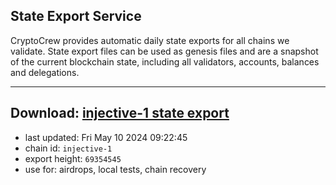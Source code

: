 ## State Export Service
CryptoCrew provides automatic daily state exports for all chains we validate. State export files can be used as genesis files and are a snapshot of the current blockchain state, including all validators, accounts, balances and delegations.

---
**Download: [injective-1 state export](https://dl-eu2.ccvalidators.com/SERVICE/injective/injective-1_export_69354545.json)**
---

- last updated: Fri May 10 2024 09:22:45
- chain id: `injective-1`
- export height: `69354545`
- use for: airdrops, local tests, chain recovery

